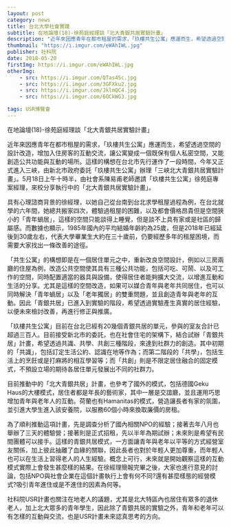 ```yaml
---
layout: post
category: news
title: 台北大學社會實踐
subtitle: 在地論壇(18)-徐苑庭經理談「北大青銀共居實驗計畫」
description: "近年來因應青年在都市租屋的需求，「玖樓共生公寓」應運而生，希望透過空間的設計改造..."
thumbnail: "https://i.imgur.com/eWAhIWL.jpg"
publisher: 社科院
date: 2018-05-20
firstImg: https://i.imgur.com/eWAhIWL.jpg
otherImg:
    - src: https://i.imgur.com/QTas45c.jpg
    - src: https://i.imgur.com/3GFXku2.jpg
    - src: https://i.imgur.com/JklmQC4.jpg
    - src: https://i.imgur.com/6OCkWG3.jpg

tags: USR博覽會
---
```


在地論壇(18)-徐苑庭經理談「北大青銀共居實驗計畫」

近年來因應青年在都市租屋的需求，「玖樓共生公寓」應運而生，希望透過空間的設計改造，增加入住房客的互動交流，讓公寓變成一個既保有個人私密空間，又能創造公共功能與互動的場所。這樣的構想在台北市先行運作了一段時間，今年又正式進入三峽，由新北市政府委託「玖樓共生公寓」辦理「三峽北大青銀共居實驗計畫」。5月18日上午十時半，由社會系陳易甫老師邀請「玖樓共生公寓」徐苑庭專案經理，來校分享執行中的「北大青銀共居實驗計畫」。

具有心理諮商背景的徐經理，以她自己從台南到台北求學租屋過程為例，在台北就學的六年間，她總共搬家四次，體驗過租屋的困難，以及都會價格昂貴但是空間狹小的「青年蝸居」，這樣的空間只能談得上睡覺，但是談不上具有家或是社區的歸屬感。而數據也顯示，1985年國內的平均結婚年齡約為25歲，但是2018年已經延後到30歲左右，代表大學畢業生大約在三十歲前，仍要經歷多年的租屋困境，而需要大家找出一條改善的途徑。

「共生公寓」的構想即是在一個居住單元之中，重新改良空間設計，例如以三房兩廳的住屋為例，改造公共空間使其具有三種公共功能，包括可吃、可鬧、以及可工作的空間，同時配置適當的器具與設備，使得居住者能夠擴大交流，以增進互動和生活的分享。尤其是這樣的空間改造，如果可以媒合青年與老年共同居住，也可以同時解決「青年蝸居」以及「老年獨居」的雙重問題，並且創造青年與老年的互動。因此「青銀共居」已進入到實驗的階段，希望透過實驗產生真實的居住經驗，以便未來檢討改善，再進行修正與推廣。

「玖樓共生公寓」目前在台北已經有20幾個青銀共居的單元，參與的室友合計已超過三百人。目前接受新北市的委託，也在社會住宅的架構下，結合試辦「青銀共居」計畫，希望透過共識、共學、共創三種階段，來達到社群力的創造。其中初期的「共識」，包括訂定生活公約、認識在地等作為；而第二階段的「共學」，包括生活上的烹飪或是打麻將的相互學習等；而「共創」則是不限定居住融合的固定模式，不預設立場的期待各居住單元發展出不同的社群力。

目前推動中的「北大青銀共居」計畫，也參考了國外的模式，包括德國Geku Haus的大樓模式，居住者都是年長的藝術家，其中一層是交誼廳，並且運用巧思增加青年與老年人的互動。荷蘭也有Hamanitas的模式，營造讓長者有家的氛圍，並引進大學生進入該安養院，以服務60個小時來換取廉價的房租。

為了順利推動這項計畫，先是調查分析了國內相關NPO的經驗；接著去年八月也舉辦了三天的體驗營；接著則是正式招租，先以半年為期試辦；未來則是希望有民間團體可以接手。這樣的青銀共居模式，一方面讓青年與老年以平等的方式經營室友關係，加上彼此抽離了血緣的關聯，因此長者也對於年輕人更加尊重，而年輕人也可以在生活上習得老人的人生經驗。概念上可行，未來就是開始觀察這樣的互動模式實際上會發生甚麼樣的結果。在徐經理簡報完畢之後，大家也進行意見的討論，包括NPO與社會企業在這個計畫執行上會有何不同?還有甚麼樣態的經營模式?吸引青年進住或是不進住的因素為何等。

社科院USR計畫也關注在地老人的議題，尤其是北大特區內也居住有眾多的退休老人，加上北大眾多的青年學生，因此除了青銀共居的實驗之外，青年和老年可以有怎樣的互動與交流，也是USR計畫未來認真思考的方向。